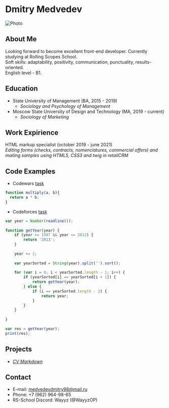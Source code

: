 # **Dmitry Medvedev**
![Photo](https://i.postimg.cc/Gtj3bG46/wvh-Du-YCRLik.jpg)

## **About Me**
Looking forward to become excellent front-end developer. Currently studying at Rolling Scopes School.\
Soft skills: adaptability, positivity, communication, punctuality, results-oriented.\
English level - B1.

## **Education**
* State University of Management (BA, 2015 - 2019)
    * *Sociology and Psychology of Management*
* Moscow State University of Design and Technology (MA, 2019 - current)
    * *Sociology of Marketing*

## **Work Expirience**
HTML markup specialist (october 2019 - june 2021)\
*Editing forms (checks, contracts, nomenclatures, commercial offers) and mailing samples using HTML5, CSS3 and twig in retailCRM*

## **Code Examples**
* Codewars [task](https://www.codewars.com/kata/50654ddff44f800200000004/train/javascript)
```js
function multiply(a, b){
  return a * b;
}
```

* Codeforces [task](https://codeforces.com/contest/271/problem/A)
```js
var year = Number(readline());
 
function getYear(year) {
    if (year >= 1987 && year <= 2012) {
        return '2013';
    }
    
    year += 1;
 
    var yearSorted = String(year).split('').sort();
 
    for (var i = 0; i < yearSorted.length - 1; i++) {
        if (yearSorted[i] == yearSorted[i + 1]) {
            return getYear(year);
        } else {
            if (i == yearSorted.length - 2) {
                return year;
            }
        }
    }
    
}
 
var res = getYear(year);
print(res);
```

## **Projects**
* *[CV Markdown]()*



## **Contact**
* E-mail: medvedevdmitry98@mail.ru
* Phone: +7 (962) 964-98-65
* RS-School Discord: Wayyz (@WayyzOP)